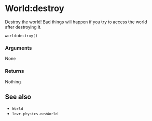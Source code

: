 <!--
category: reference
-->

World:destroy
===

Destroy the world!  Bad things will happen if you try to access the world after destroying it.

    world:destroy()

### Arguments

None

### Returns

Nothing

See also
---

- `World`
- `lovr.physics.newWorld`
